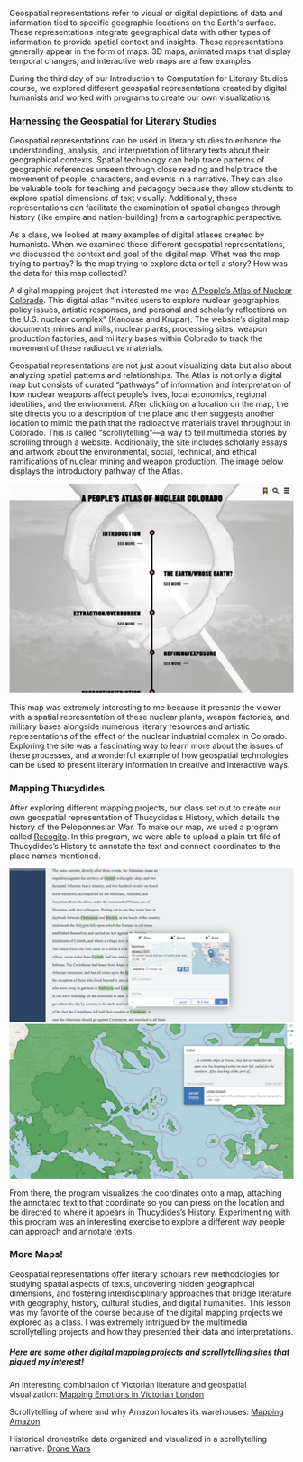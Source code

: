 Geospatial representations refer to visual or digital depictions of data and information tied to specific geographic locations on the Earth's surface. These representations integrate geographical data with other types of information to provide spatial context and insights. These representations generally appear in the form of maps. 3D maps, animated maps that display temporal changes, and interactive web maps are a few examples. 

During the third day of our Introduction to Computation for Literary Studies course, we explored different geospatial representations created by digital humanists and worked with programs to create our own visualizations. 

### Harnessing the Geospatial for Literary Studies

Geospatial representations can be used in literary studies to enhance the understanding, analysis, and interpretation of literary texts about their geographical contexts. Spatial technology can help trace patterns of geographic references unseen through close reading and help trace the movement of people, characters, and events in a narrative. They can also be valuable tools for teaching and pedagogy because they allow students to explore spatial dimensions of text visually. Additionally, these representations can facilitate the examination of spatial changes through history (like empire and nation-building) from a cartographic perspective. 

As a class, we looked at many examples of digital atlases created by humanists. When we examined these different geospatial representations, we discussed the context and goal of the digital map. What was the map trying to portray? Is the map trying to explore data or tell a story? How was the data for this map collected?

A digital mapping project that interested me was [A People’s Atlas of Nuclear Colorado](https://www.coloradonuclearatlas.org). This digital atlas “invites users to explore nuclear geographies, policy issues, artistic responses, and personal and scholarly reflections on the U.S. nuclear complex” (Kanouse and Krupar). The website’s digital map documents mines and mills, nuclear plants, processing sites, weapon production factories, and military bases within Colorado to track the movement of these radioactive materials. 

Geospatial representations are not just about visualizing data but also about analyzing spatial patterns and relationships. The Atlas is not only a digital map but consists of curated “pathways” of information and interpretation of how nuclear weapons affect people’s lives, local economics, regional identities, and the environment. After clicking on a location on the map, the site directs you to a description of the place and then suggests another location to mimic the path that the radioactive materials travel throughout in Colorado. This is called “scrollytelling”—a way to tell multimedia stories by scrolling through a website. Additionally, the site includes scholarly essays and artwork about the environmental, social, technical, and ethical ramifications of nuclear mining and weapon production. The image below displays the introductory pathway of the Atlas. 

![](/assets/image/nuclearcolorado.png)

This map was extremely interesting to me because it presents the viewer with a spatial representation of these nuclear plants, weapon factories, and military bases alongside numerous literary resources and artistic representations of the effect of the nuclear industrial complex in Colorado. Exploring the site was a fascinating way to learn more about the issues of these processes, and a wonderful example of how geospatial technologies can be used to present literary information in creative and interactive ways. 

### Mapping Thucydides 

After exploring different mapping projects, our class set out to create our own geospatial representation of Thucydides’s History, which details the history of the Peloponnesian War. To make our map, we used a program called [Recogito](https://recogito.pelagios.org/). In this program, we were able to upload a plain txt file of Thucydides’s History to annotate the text and connect coordinates to the place names mentioned. 

![](/assets/image/recogito1.png)
![](/assets/image/recogito2.png)

From there, the program visualizes the coordinates onto a map, attaching the annotated text to that coordinate so you can press on the location and be directed to where it appears in Thucydides’s History. Experimenting with this program was an interesting exercise to explore a different way people can approach and annotate texts. 

### More Maps!

Geospatial representations offer literary scholars new methodologies for studying spatial aspects of texts, uncovering hidden geographical dimensions, and fostering interdisciplinary approaches that bridge literature with geography, history, cultural studies, and digital humanities. This lesson was my favorite of the course because of the digital mapping projects we explored as a class. I was extremely intrigued by the multimedia scrollytelling projects and how they presented their data and interpretations. 

##### Here are some other digital mapping projects and scrollytelling sites that piqued my interest!

An interesting combination of Victorian literature and geospatial visualization: [Mapping Emotions in Victorian London](https://www.historypin.org/en/victorian-london/geo/51.5128,-0.116085,12/bounds/51.431,-0.116085,51.594453,-0.116085/paging/1)

Scrollytelling of where and why Amazon locates its warehouses: [Mapping Amazon](https://storymaps.arcgis.com/stories/adc5ff253a3643f88d39e7f3ef1a09ee)

Historical dronestrike data organized and visualized in a scrollytelling narrative: [Drone Wars](https://dronewars.github.io/)


